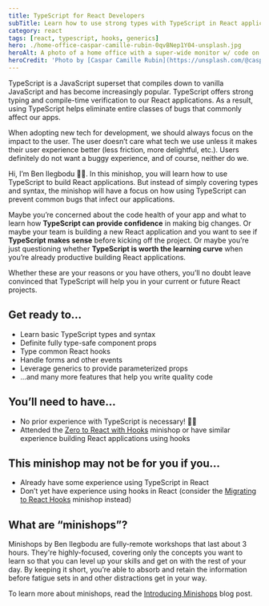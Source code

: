 ```yaml
---
title: TypeScript for React Developers
subTitle: Learn how to use strong types with TypeScript in React applications to prevent common bugs that infect our apps
category: react
tags: [react, typescript, hooks, generics]
hero: ./home-office-caspar-camille-rubin-0qvBNep1Y04-unsplash.jpg
heroAlt: A photo of a home office with a super-wide monitor w/ code on it
heroCredit: 'Photo by [Caspar Camille Rubin](https://unsplash.com/@casparrubin)'
---
```


TypeScript is a JavaScript superset that compiles down to vanilla JavaScript and has become increasingly popular. TypeScript offers strong typing and compile-time verification to our React applications. As a result, using TypeScript helps eliminate entire classes of bugs that commonly affect our apps.

When adopting new tech for development, we should always focus on the impact to the user. The user doesn’t care what tech we use unless it makes their user experience better (less friction, more delightful, etc.). Users definitely do not want a buggy experience, and of course, neither do we.

Hi, I’m Ben Ilegbodu 👋🏾. In this minishop, you will learn how to use TypeScript to build React applications. But instead of simply covering types and syntax, the minishop will have a focus on how using TypeScript can prevent common bugs that infect our applications.

Maybe you’re concerned about the code health of your app and what to learn how **TypeScript can provide confidence** in making big changes. Or maybe your team is building a new React application and you want to see if **TypeScript makes sense** before kicking off the project. Or maybe you’re just questioning whether **TypeScript is worth the learning curve** when you’re already productive building React applications.

Whether these are your reasons or you have others, you’ll no doubt leave convinced that TypeScript will help you in your current or future React projects.

## Get ready to...

- Learn basic TypeScript types and syntax
- Definite fully type-safe component props
- Type common React hooks
- Handle forms and other events
- Leverage generics to provide parameterized props
- ...and many more features that help you write quality code

## You’ll need to have...

- No prior experience with TypeScript is necessary! 🙌🏾
- Attended the [Zero to React with Hooks](/minishops/zero-to-react-with-hooks/) minishop or have similar experience building React applications using hooks

## This minishop may not be for you if you...

- Already have some experience using TypeScript in React
- Don’t yet have experience using hooks in React (consider the [Migrating to React Hooks](/minishops/migrating-to-react-hooks/) minishop instead)

## What are “minishops”?

Minishops by Ben Ilegbodu are fully-remote workshops that last about 3 hours. They're highly-focused, covering only the concepts you want to learn so that you can level up your skills and get on with the rest of your day. By keeping it short, you’re able to absorb and retain the information before fatigue sets in and other distractions get in your way.

To learn more about minishops, read the [Introducing Minishops]() blog post.

